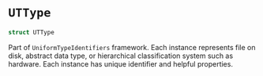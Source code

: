 # `UTType`

```swift
struct UTType
```

Part of `UniformTypeIdentifiers` framework. Each instance represents file on disk, abstract data type, or hierarchical classification system such as hardware. Each instance has unique identifier and helpful properties.
